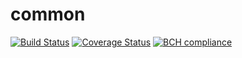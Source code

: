 # common

[![Build Status](https://travis-ci.com/bombergame/common.svg?branch=master)](https://travis-ci.com/bombergame/common)
[![Coverage Status](https://coveralls.io/repos/github/bombergame/common/badge.svg?branch=master)](https://coveralls.io/github/bombergame/common?branch=master)
[![BCH compliance](https://bettercodehub.com/edge/badge/bombergame/common?branch=master)](https://bettercodehub.com/)
